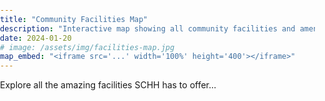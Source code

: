 ```yaml
---
title: "Community Facilities Map"
description: "Interactive map showing all community facilities and amenities."
date: 2024-01-20
# image: /assets/img/facilities-map.jpg
map_embed: "<iframe src='...' width='100%' height='400'></iframe>"
---
```


Explore all the amazing facilities SCHH has to offer...

<script async src="https://maps.googleapis.com/maps/api/js?key=AIzaSyAx7YrWFehCJR6T_ko2EhO_kpwfUzviVIs&callback=console.debug&libraries=maps,marker&v=beta"></script>

<style>
    * {
        box-sizing: border-box;
    }

    :root {
        --safe-top: env(safe-area-inset-top);
        --safe-right: env(safe-area-inset-right);
        --safe-bottom: env(safe-area-inset-bottom);
        --safe-left: env(safe-area-inset-left);
    }

    body {
        height: 100vh;
        padding: env(safe-area-inset-top) env(safe-area-inset-right) 0 env(safe-area-inset-left);
    }
    #main-wrapper,
    #main-wrapper .container,
    #main-wrapper .container main,
    #main-wrapper .container main article,
    #main-wrapper .container main article .content {
        min-height: 0;
        margin-top: 0;
        height: 100%;
    }
    iframe {
        margin-left: -1em;
        width: calc(100% + 2em);
        height: 100%;
    }

    #tail-wrapper footer {
        margin-top: 0;
        padding: 0;
        height: 4rem;
    }

    /* non-PWA mobile styles */
    @media (display-mode: browser) and (max-width: 767px) {
        body {
            height: 100svh;
        }

        /* iOS-only hint if you need it */
        @supports (-webkit-touch-callout: none) {
            /* iOS-specific fixes here if desired */
        }
    }
    
    /* Always set the map height explicitly to define the size of the div
    * element that contains the map. */
    gmp-map {
        height: 100%;
    }

    /* Optional: Makes the sample page fill the window. */
    html,
    body {
        height: 100%;
        margin: 0;
        padding: 0;
    }
</style>

<gmp-map center="32.301314300250375,-80.96083639954215" zoom="14" map-id="DEMO_MAP_ID">
    <gmp-advanced-marker position="40.12150192260742,-100.45039367675781" title="My location"></gmp-advanced-marker>
</gmp-map>

